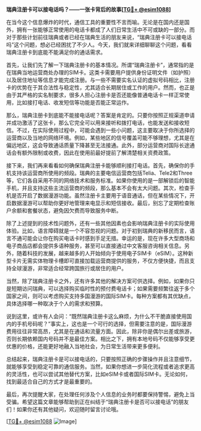 **瑞典注册卡可以接电话吗？——一张卡背后的故事[[TG💪+ @esim1088](https://t.me/s/esim1088)]**

在当今这个信息爆炸的时代，通信工具的重要性不言而喻。无论是在国内还是国外，拥有一张能够正常使用的电话卡都成了人们日常生活中不可或缺的一部分。而对于那些计划前往瑞典或者已经在瑞典生活的朋友来说，“瑞典注册卡可以接电话吗”这个问题，想必已经困扰了不少人。今天，我们就来详细聊聊这个问题，看看瑞典注册卡到底能不能满足你的通话需求。

首先，让我们先了解一下瑞典注册卡的基本情况。所谓“瑞典注册卡”，通常指的是在瑞典当地运营商处办理的SIM卡。这类卡需要用户提供身份证明文件（如护照）以及居住地址等信息才能完成注册。与一些不需要实名认证的虚拟号码相比，注册卡的优势在于其合法性与稳定性，尤其适合长期居住或工作的用户。然而，也正是由于其严格的实名制要求，很多人担心注册卡是否还能像普通电话卡一样正常使用，比如接打电话、收发短信等功能是否能正常运作。

那么，瑞典注册卡到底能不能接电话呢？答案是肯定的。只要你按照正规渠道申请并成功激活了这张卡，那么它完全可以用来接听和拨打电话，也能发送和接收短信。不过，在实际使用过程中，可能会遇到一些小问题，这主要取决于你所选择的运营商以及当地的网络环境。例如，某些地区的信号覆盖可能不够理想，尤其是在偏远地区，这会导致通话质量下降甚至无法接通。此外，部分运营商对国际长途通话会有额外限制或收费，因此在使用前最好提前了解清楚相关资费政策。

接下来，我们再来看看如何确保瑞典注册卡能够顺利接打电话。首先，确保你的手机支持该运营商所使用的频段。瑞典的主要电信运营商包括Telia、Tele2和Three等，它们各自采用不同的网络技术和服务标准。如果你使用的是一部解锁后的智能手机，并且支持这些主流运营商的频段，那么基本不会有太大问题。其次，检查手机是否开启了数据漫游功能。虽然注册卡主要用于语音通话，但在某些情况下，开启数据漫游可以帮助你更好地管理来电显示和短信接收。最后，别忘了定期检查账户余额和套餐状态，避免因欠费而导致服务中断。

除了上述提到的技术性问题外，还有一些其他因素也会影响瑞典注册卡的实际使用体验。比如，语言障碍就是一个不容忽视的问题。对于初到瑞典的新移民而言，语言不通可能会让你在购买电话卡时感到手足无措。幸运的是，现在许多大型商场和电子商品店都会提供多语种服务，甚至可以直接通过中文客服咨询相关信息。另外，随着科技的发展，越来越多的人开始倾向于使用电子SIM卡（eSIM）。这种新型卡片无需实体物理卡槽即可直接加载运营商提供的服务，不仅方便快捷，而且支持全球漫游，非常适合经常跨国旅行或居住的用户。

当然，除了瑞典注册卡之外，还有许多其他的解决方案可供选择。例如，如果你只是短期访问瑞典，可以选择购买临时性的预付费电话卡；如果需要频繁往返于多个国家之间，则可以考虑购买支持多国漫游的国际SIM卡。每种方案都有其优缺点，具体选择哪一种取决于个人的需求和预算。

说到这里，或许有人会问：“既然瑞典注册卡这么麻烦，为什么不干脆直接使用国内的手机号码呢？”事实上，这也是一个可行的选择，但需要注意的是，国际漫游费用往往非常高昂，尤其是在通话和流量方面。因此，除非你是偶尔出差或旅游，否则长期依赖国内号码并不是最佳方案。相比之下，拥有本地号码不仅能够享受更优惠的价格，还能更好地融入当地社会，为日常生活带来更多便利。

总结起来，瑞典注册卡是可以接电话的，只要按照正确的步骤操作并且注意细节，就能够享受到稳定可靠的通信服务。当然，如果你想进一步简化流程或者追求更高的灵活性，也可以尝试其他替代方案，比如eSIM卡或者国际SIM卡。无论如何，找到最适合自己的方式才是最重要的。

最后，再次提醒大家，在处理任何涉及个人信息的业务时都要保持警惕，避免上当受骗。希望这篇文章能够帮助到正在纠结于“瑞典注册卡是否可以接电话”的朋友们！如果你还有其他疑问，欢迎随时留言讨论哦。

[[TG💪+ @esim1088](https://t.me/s/esim1088) ![Image](https://i.postimg.cc/4NQfJmqS/Snipaste-2025-05-13-00-14-12.png)]